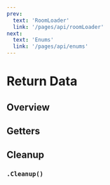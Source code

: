 ```yaml
---
prev:
  text: 'RoomLoader'
  link: '/pages/api/roomLoader'
next:
  text: 'Enums'
  link: '/pages/api/enums'
---
```


# Return Data

## Overview

## Getters

## Cleanup

### `.Cleanup()`
